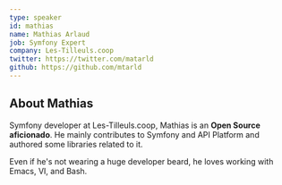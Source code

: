 ```yaml
---
type: speaker
id: mathias
name: Mathias Arlaud
job: Symfony Expert
company: Les-Tilleuls.coop
twitter: https://twitter.com/matarld
github: https://github.com/mtarld
---
```


## About Mathias

Symfony developer at Les-Tilleuls.coop, Mathias is an **Open Source aficionado**. He mainly contributes to Symfony and API Platform and authored some libraries related to it.

Even if he's not wearing a huge developer beard, he loves working with Emacs, VI, and Bash.
